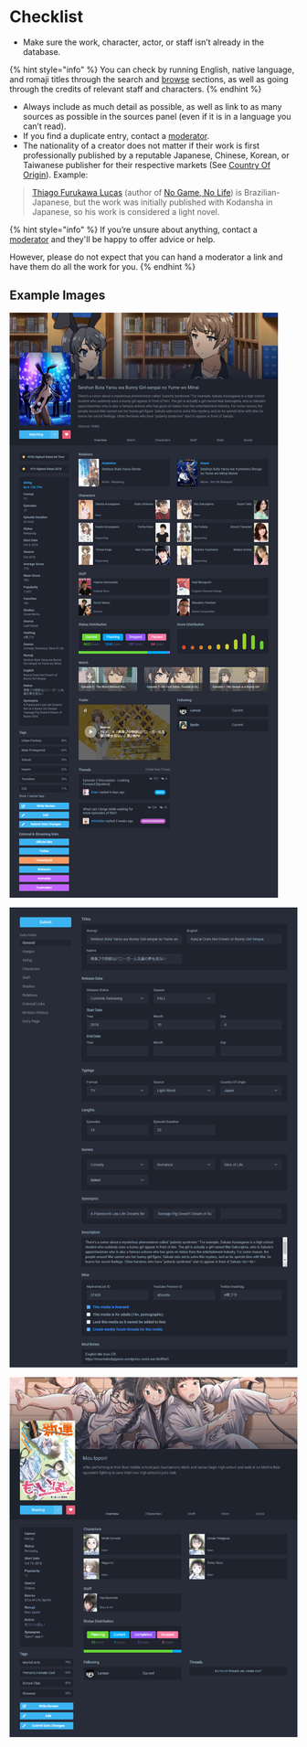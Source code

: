 # Checklist

* Make sure the work, character, actor, or staff isn’t already in the database.

{% hint style="info" %}
You can check by running English, native language, and romaji titles through the search and [browse](https://anilist.co/search/anime) sections, as well as going through the credits of relevant staff and characters.
{% endhint %}

* Always include as much detail as possible, as well as link to as many sources as possible in the sources panel \(even if it is in a language you can’t read\).  
* If you find a duplicate entry, contact a [moderator](../moderator-list.md).  
* The nationality of a creator does not matter if their work is first professionally published by a reputable Japanese, Chinese, Korean, or Taiwanese publisher for their respective markets \(See [Country Of Origin](../submission-form/general/typings/country-of-origin.md)\).    Example:

> [Thiago Furukawa Lucas](https://anilist.co/staff/99212/Yuu-Kamiya) \(author of [No Game, No Life](https://anilist.co/manga/78399/No-Game-No-Life/)\) is Brazilian-Japanese, but the work was initially published with Kodansha in Japanese, so his work is considered a light novel.

{% hint style="info" %}
If you’re unsure about anything, contact a [moderator](../moderator-list.md) and they'll be happy to offer advice or help.

However, please do not expect that you can hand a moderator a link and have them do all the work for you.
{% endhint %}

## Example Images

![The media page for the &apos;Ao Buta&apos; anime](../.gitbook/assets/entry_ao_buta.png)

![The General page for the &apos;Ao Buta&apos; anime](../.gitbook/assets/general.png)

![The media page for the &apos;Mou Ippon!&apos; manga](../.gitbook/assets/entry_mou_ippon.png)

